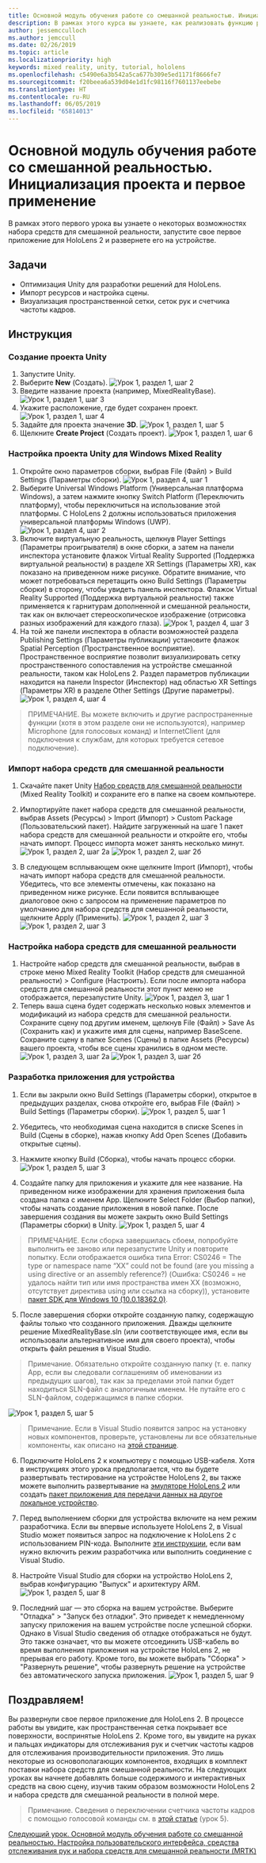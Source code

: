 ```yaml
---
title: Основной модуль обучения работе со смешанной реальностью. Инициализация проекта и первое применение
description: В рамках этого курса вы узнаете, как реализовать функцию распознавания лиц Azure в приложении смешанной реальности.
author: jessemcculloch
ms.author: jemccull
ms.date: 02/26/2019
ms.topic: article
ms.localizationpriority: high
keywords: mixed reality, unity, tutorial, hololens
ms.openlocfilehash: c5490e6a3b542a5ca677b309e5ed1171f8666fe7
ms.sourcegitcommit: f20beea6a539d04e1d1fc98116f7601137eebebe
ms.translationtype: HT
ms.contentlocale: ru-RU
ms.lasthandoff: 06/05/2019
ms.locfileid: "65814013"
---
```

# <a name="mr-learning-base-module---project-initialization-and-first-application"></a>Основной модуль обучения работе со смешанной реальностью. Инициализация проекта и первое применение

В рамках этого первого урока вы узнаете о некоторых возможностях набора средств для смешанной реальности, запустите свое первое приложение для HoloLens 2 и развернете его на устройстве.

## <a name="objectives"></a>Задачи

* Оптимизация Unity для разработки решений для HoloLens.
* Импорт ресурсов и настройка сцены.
* Визуализация пространственной сетки, сеток рук и счетчика частоты кадров.

## <a name="instructions"></a>Инструкция

### <a name="create-new-unity-project"></a>Создание проекта Unity

1. Запустите Unity.
2. Выберите **New** (Создать).
![Урок 1, раздел 1, шаг 2](images/Lesson1Chapter1Step2.JPG)
3. Введите название проекта (например, MixedRealityBase).
![Урок 1, раздел 1, шаг 3](images/Lesson1Chapter1Step3.JPG)
4. Укажите расположение, где будет сохранен проект.
![Урок 1, раздел 1, шаг 4](images/Lesson1Chapter1Step4.JPG)
5. Задайте для проекта значение **3D**.
![Урок 1, раздел 1, шаг 5](images/Lesson1Chapter1Step5.JPG)
6. Щелкните **Create Project** (Создать проект).
![Урок 1, раздел 1, шаг 6](images/Lesson1Chapter1Step6.JPG)

### <a name="configure-the-unity-project-for-windows-mixed-reality"></a>Настройка проекта Unity для Windows Mixed Reality

1. Откройте окно параметров сборки, выбрав File (Файл) > Build Settings (Параметры сборки).
![Урок 1, раздел 4, шаг 1](images/Lesson1Chapter4Step1.JPG)
2. Выберите Universal Windows Platform (Универсальная платформа Windows), а затем нажмите кнопку Switch Platform (Переключить платформу), чтобы переключиться на использование этой платформы. С HoloLens 2 должны использоваться приложения универсальной платформы Windows (UWP).
![Урок 1, раздел 4, шаг 2](images/Lesson1Chapter4Step2.JPG)
3. Включите виртуальную реальность, щелкнув Player Settings (Параметры проигрывателя) в окне сборки, а затем на панели инспектора установите флажок Virtual Reality Supported (Поддержка виртуальной реальности) в разделе XR Settings (Параметры XR), как показано на приведенном ниже рисунке. Обратите внимание, что может потребоваться перетащить окно Build Settings (Параметры сборки) в сторону, чтобы увидеть панель инспектора. Флажок Virtual Reality Supported (Поддержка виртуальной реальности) также применяется к гарнитурам дополненной и смешанной реальности, так как он включает стереоскопическое изображение (отрисовка разных изображений для каждого глаза). ![Урок 1, раздел 4, шаг 3](images/Lesson1Chapter4Step3.JPG)
4. На той же панели инспектора в области возможностей раздела Publishing Settings (Параметры публикации) установите флажок Spatial Perception (Пространственное восприятие). Пространственное восприятие позволит визуализировать сетку пространственного сопоставления на устройстве смешанной реальности, таком как HoloLens 2. Раздел параметров публикации находится на панели Inspector (Инспектор) над областью XR Settings (Параметры XR) в разделе Other Settings (Другие параметры).
![Урок 1, раздел 4, шаг 4](images/Lesson1Chapter4Step4.JPG)

> ПРИМЕЧАНИЕ. Вы можете включить и другие распространенные функции (хотя в этом разделе они не используются), например Microphone (для голосовых команд) и InternetClient (для подключения к службам, для которых требуется сетевое подключение).

### <a name="import-the-mixed-reality-toolkit"></a>Импорт набора средств для смешанной реальности

1. Скачайте пакет Unity [Набор средств для смешанной реальности](https://github.com/Microsoft/MixedRealityToolkit-Unity/releases/download/v2.0.0-RC1/Microsoft.MixedReality.Toolkit.Unity.Foundation-v2.0.0-RC1.unitypackage) (Mixed Reality Toolkit) и сохраните его в папке на своем компьютере.

2. Импортируйте пакет набора средств для смешанной реальности, выбрав Assets (Ресурсы) > Import (Импорт) > Custom Package (Пользовательский пакет). Найдите загруженный на шаге 1 пакет набора средств для смешанной реальности и откройте его, чтобы начать импорт. Процесс импорта может занять несколько минут.
    ![Урок 1, раздел 2, шаг 2a](images/Lesson1Chapter2Step2a.JPG) ![Урок 1, раздел 2, шаг 2б](images/Lesson1Chapter2Step2b.JPG)

3. В следующем всплывающем окне щелкните Import (Импорт), чтобы начать импорт набора средств для смешанной реальности. Убедитесь, что все элементы отмечены, как показано на приведенном ниже рисунке. Если появится всплывающее диалоговое окно с запросом на применение параметров по умолчанию для набора средств для смешанной реальности, щелкните Apply (Применить).
    ![Урок 1, раздел 2, шаг 3](images/Lesson1Chapter2Step3.JPG) ![Урок 1, раздел 2, шаг 3](images/Lesson1Chapter2Step3b.JPG)

### <a name="configure-the-mixed-reality-toolkit"></a>Настройка набора средств для смешанной реальности

1. Настройте набор средств для смешанной реальности, выбрав в строке меню Mixed Reality Toolkit (Набор средств для смешанной реальности) > Configure (Настроить). Если после импорта набора средств для смешанной реальности этот пункт меню не отображается, перезапустите Unity.
![Урок 1, раздел 3, шаг 1](images/Lesson1Chapter3Step1.JPG)
2. Теперь ваша сцена будет содержать несколько новых элементов и модификаций из набора средств для смешанной реальности. Сохраните сцену под другим именем, щелкнув File (Файл) > Save As (Сохранить как) и укажите имя для сцены, например BaseScene. Сохраните сцену в папке Scenes (Сцены) в папке Assets (Ресурсы) вашего проекта, чтобы все сцены хранились в одном месте.
![Урок 1, раздел 3, шаг 2a](images/Lesson1Chapter3Step2a.JPG)
![Урок 1, раздел 3, шаг 2б](images/Lesson1Chapter3Step2b.JPG)

### <a name="build-your-application-to-your-device"></a>Разработка приложения для устройства

1. Если вы закрыли окно Build Settings (Параметры сборки), открытое в предыдущих разделах, снова откройте его, выбрав File (Файл) > Build Settings (Параметры сборки).
    ![Урок 1, раздел 5, шаг 1](images/Lesson1Chapter5Step1.JPG)

2. Убедитесь, что необходимая сцена находится в списке Scenes in Build (Сцены в сборке), нажав кнопку Add Open Scenes (Добавить открытые сцены).

3. Нажмите кнопку Build (Сборка), чтобы начать процесс сборки.
    ![Урок 1, раздел 5, шаг 3](images/Lesson1Chapter5Step3.JPG)

4. Создайте папку для приложения и укажите для нее название. На приведенном ниже изображении для хранения приложения была создана папка с именем App. Щелкните Select Folder (Выбор папки), чтобы начать создание приложения в новой папке. После завершения создания вы можете закрыть окно Build Settings (Параметры сборки) в Unity. 
    ![Урок 1, раздел 5, шаг 4](images/Lesson1Chapter5Step4.JPG)

  > ПРИМЕЧАНИЕ. Если сборка завершилась сбоем, попробуйте выполнить ее заново или перезапустите Unity и повторите попытку. Если отображается ошибка типа Error: CS0246 = The type or namespace name “XX” could not be found (are you missing a using directive or an assembly reference?) (Ошибка: CS0246 = не удалось найти тип или имя пространства имен XX (возможно, отсутствует директива using или ссылка на сборку)), установите [пакет SDK для Windows 10 (10.0.18362.0)](<https://developer.microsoft.com/en-us/windows/downloads/windows-10-sdk>).
  >

5. После завершения сборки откройте созданную папку, содержащую файлы только что созданного приложения. Дважды щелкните решение MixedRealityBase.sln (или соответствующее имя, если вы использовали альтернативное имя для своего проекта), чтобы открыть файл решения в Visual Studio.

  > Примечание. Обязательно откройте созданную папку (т. е. папку App, если вы следовали соглашениям об именовании из предыдущих шагов), так как за пределами этой папки будет находиться SLN-файл с аналогичным именем. Не путайте его с SLN-файлом, содержащимся в папке сборки. 

![Урок 1, раздел 5, шаг 5](images/Lesson1Chapter5Step5.JPG)

  > Примечание. Если в Visual Studio появится запрос на установку новых компонентов, проверьте, установлены ли все обязательные компоненты, как описано на [этой странице](install-the-tools.md).

6. Подключите HoloLens 2 к компьютеру с помощью USB-кабеля. Хотя в инструкциях этого урока предполагается, что вы будете развертывать тестирование на устройстве HoloLens 2, вы также можете выполнить развертывание на [эмуляторе HoloLens 2](using-the-hololens-emulator.md) или создать [пакет приложения для передачи данных на другое локальное устройство](<https://docs.microsoft.com/en-us/windows/uwp/packaging/packaging-uwp-apps>).

7. Перед выполнением сборки для устройства включите на нем режим разработчика. Если вы впервые используете HoloLens 2, в Visual Studio может появиться запрос на подключение к HoloLens 2 с использованием PIN-кода. Выполните [эти инструкции](https://docs.microsoft.com/en-us/windows/mixed-reality/using-visual-studio), если вам нужно включить режим разработчика или выполнить соединение с Visual Studio.

8. Настройте Visual Studio для сборки на устройство HoloLens 2, выбрав конфигурацию "Выпуск" и архитектуру ARM.
    ![Урок 1, раздел 5, шаг 8](images/Lesson1Chapter5Step8.JPG)

9. Последний шаг — это сборка на вашем устройстве. Выберите "Отладка" > "Запуск без отладки". Это приведет к немедленному запуску приложения на вашем устройстве после успешной сборки. Однако в Visual Studio сведения об отладке отображаться не будут. Это также означает, что вы можете отсоединить USB-кабель во время выполнения приложения на устройстве HoloLens 2, не прерывая его работу. Кроме того, вы можете выбрать "Сборка" > "Развернуть решение", чтобы развернуть решение на устройстве без автоматического запуска приложения.
    ![Урок 1, раздел 5, шаг 9](images/Lesson1Chapter5Step9.JPG)

## <a name="congratulations"></a>Поздравляем!

Вы развернули свое первое приложение для HoloLens 2. В процессе работы вы увидите, как пространственная сетка покрывает все поверхности, воспринятые HoloLens 2. Кроме того, вы увидите на руках и пальцах индикаторы для отслеживания рук и счетчик частоты кадров для отслеживания производительности приложения. Это лишь некоторые из основополагающих компонентов, входящих в комплект поставки набора средств для смешанной реальности. На следующих уроках вы начнете добавлять больше содержимого и интерактивных средств на свою сцену, изучив таким образом возможности HoloLens 2 и набора средств для смешанной реальности в полной мере.

>Примечание. Сведения о переключении счетчика частоты кадров с помощью голосовой команды см. в [этой статье](mrlearning-base-ch5.md) (урок 5).

[Следующий урок. Основной модуль обучения работе со смешанной реальностью. Настройка пользовательского интерфейса, средства отслеживания рук и набора средств для смешанной реальности (MRTK)](mrlearning-base-ch2.md)
